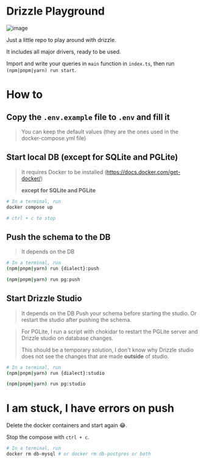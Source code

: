 # Drizzle Playground

![image](https://github.com/rphlmr/drizzle-playground/assets/20722140/1116ab6f-98aa-4e68-a066-b546d8b9de1f)

Just a little repo to play around with drizzle.

It includes all major drivers, ready to be used.

Import and write your queries in `main` function in `index.ts`, then run `(npm|pnpm|yarn) run start`.

# How to

## Copy the `.env.example` file to `.env` and fill it
> You can keep the default values (they are the ones used in the docker-compose.yml file)

## Start local DB (except for SQLite and PGLite)
> It requires Docker to be installed (https://docs.docker.com/get-docker/)
> 
> **except for SQLite and PGLite**

```bash
# In a terminal, run
docker compose up

# ctrl + c to stop
```

## Push the schema to the DB
> It depends on the DB

```bash
# In a terminal, run
(npm|pnpm|yarn) run {dialect}:push

(npm|pnpm|yarn) run pg:push
```

## Start Drizzle Studio
> It depends on the DB
> Push your schema before starting the studio. Or restart the studio after pushing the schema.

> For PGLite, I run a script with chokidar to restart the PGLite server and Drizzle studio on database changes.
> 
> This should be a temporary solution, I don't know why Drizzle studio does not see the changes that are made **outside** of studio.

```bash
# In a terminal, run
(npm|pnpm|yarn) run {dialect}:studio

(npm|pnpm|yarn) run pg:studio
```

# I am stuck, I have errors on push

Delete the docker containers and start again 😂.

Stop the compose with `ctrl + c`.

```bash
# In a terminal, run
docker rm db-mysql # or docker rm db-postgres or both
```
